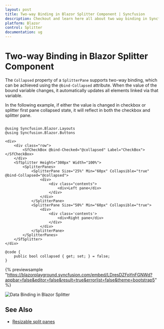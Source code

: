 ```yaml
---
layout: post
title: Two-way Binding in Blazor Splitter Component | Syncfusion
description: Checkout and learn here all about two way binding in Syncfusion Blazor Splitter component and much more.
platform: Blazor
control: Splitter
documentation: ug
---
```


# Two-way Binding in Blazor Splitter Component

The `Collapsed` property of a `SplitterPane` supports two-way binding, which can be achieved using the `@bind-Collapsed` attribute. When the value of the bound variable changes, it automatically updates all elements linked via that variable.

In the following example, if either the value is changed in checkbox or splitter first pane collapsed state, it will reflect in both the checkbox and splitter pane.

```cshtml

@using Syncfusion.Blazor.Layouts
@using Syncfusion.Blazor.Buttons

<div>
    <div class="row">
        <SfCheckBox @bind-Checked="@collapsed" Label="CheckBox"></SfCheckBox>
    </div>
    <SfSplitter Height="300px" Width="100%">
        <SplitterPanes>
            <SplitterPane Size="25%" Min="60px" Collapsible="true" @bind-Collapsed="@collapsed">
                <div>
                    <div class="contents">
                        <div>Left pane</div>
                    </div>
                </div>
            </SplitterPane>
            <SplitterPane Size="50%" Min="60px" Collapsible="true">
                <div>
                    <div class='contents'>
                        <div>Right pane</div>
                    </div>
                </div>
            </SplitterPane>
        </SplitterPanes>
    </SfSplitter>
</div>

@code {
    public bool collapsed { get; set; } = false;
}

```

{% previewsample "https://blazorplayground.syncfusion.com/embed/LDresDZFpYnFGNWd?appbar=false&editor=false&result=true&errorlist=false&theme=bootstrap5" %}

![Data Binding in Blazor Splitter](./images/blazor-splitter-data-binding.png)

## See Also

* [Resizable split panes](./resizing)